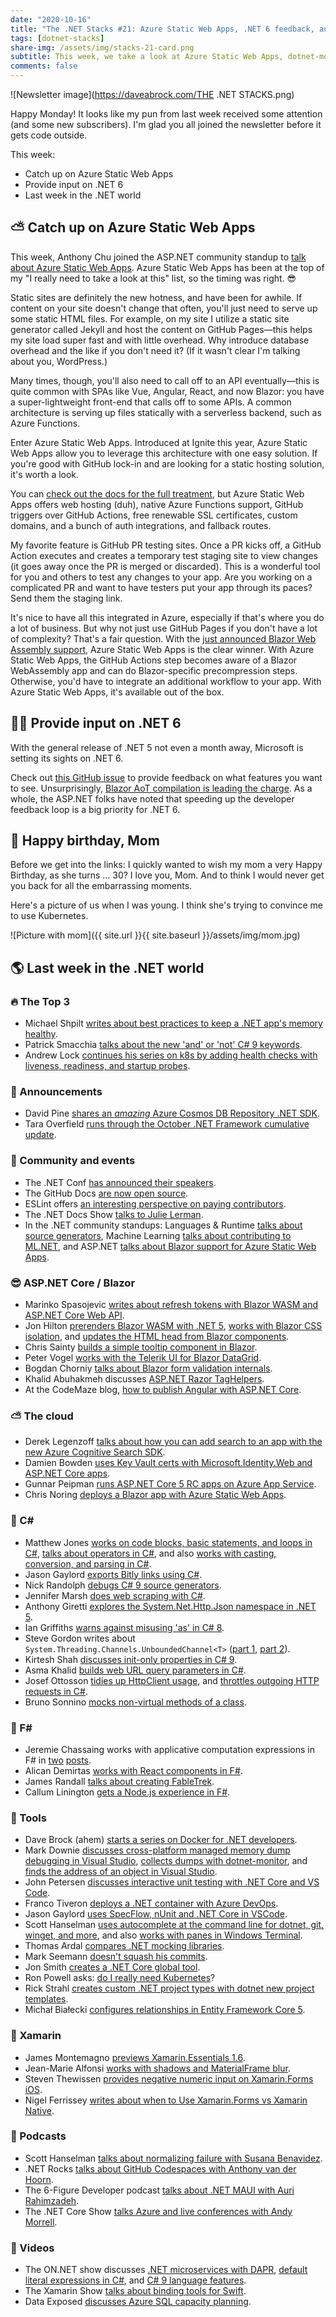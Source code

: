 ```yaml
---
date: "2020-10-16"
title: "The .NET Stacks #21: Azure Static Web Apps, .NET 6 feedback, and more!"
tags: [dotnet-stacks]
share-img: /assets/img/stacks-21-card.png
subtitle: This week, we take a look at Azure Static Web Apps, dotnet-monitor, and more.
comments: false
---
```


![Newsletter image](https://daveabrock.com/THE .NET STACKS.png)

Happy Monday! It looks like my pun from last week received some attention (and some new subscribers). I'm glad you all joined the newsletter before it gets code outside.

This week:

* Catch up on Azure Static Web Apps
* Provide input on .NET 6
* Last week in the .NET world

## ⛅ Catch up on Azure Static Web Apps

This week, Anthony Chu joined the ASP.NET community standup to [talk about Azure Static Web Apps](https://www.youtube.com/watch?v=8xsp6Z_HjIg). Azure Static Web Apps has been at the top of my "I really need to take a look at this" list, so the timing was right. 😎

Static sites are definitely the new hotness, and have been for awhile. If content on your site doesn't change that often, you'll just need to serve up some static HTML files. For example, on my site I utilize a static site generator called Jekyll and host the content on GitHub Pages—this helps my site load super fast and with little overhead. Why introduce database overhead and the like if you don't need it? (If it wasn't clear I'm talking about you, WordPress.)

Many times, though, you'll also need to call off to an API eventually—this is quite common with SPAs like Vue, Angular, React, and now Blazor: you have a super-lightweight front-end that calls off to some APIs. A common architecture is serving up files statically with a serverless backend, such as Azure Functions.

Enter Azure Static Web Apps. Introduced at Ignite this year, Azure Static Web Apps allow you to leverage this architecture with one easy solution. If you're good with GitHub lock-in and are looking for a static hosting solution, it's worth a look.

You can [check out the docs for the full treatment](https://docs.microsoft.com/azure/static-web-apps/overview), but Azure Static Web Apps offers web hosting (duh), native Azure Functions support, GitHub triggers over GitHub Actions, free renewable SSL certificates, custom domains, and a bunch of auth integrations, and fallback routes.

My favorite feature is GitHub PR testing sites. Once a PR kicks off, a GitHub Action executes and creates a temporary test staging site to view changes (it goes away once the PR is merged or discarded). This is a wonderful tool for you and others to test any changes to your app. Are you working on a complicated PR and want to have testers put your app through its paces? Send them the staging link.

It's nice to have all this integrated in Azure, especially if that's where you do a lot of business. But why not just use GitHub Pages if you don't have a lot of complexity? That's a fair question. With the [just announced Blazor Web Assembly support](https://devblogs.microsoft.com/aspnet/azure-static-web-apps-with-blazor/), Azure Static Web Apps is the clear winner. With Azure Static Web Apps, the GitHub Actions step becomes aware of a Blazor WebAssembly app and can do Blazor-specific precompression steps. Otherwise, you'd have to integrate an additional workflow to your app. With Azure Static Web Apps, it's available out of the box.

## 👨‍💻 Provide input on .NET 6

With the general release of .NET 5 not even a month away, Microsoft is setting its sights on .NET 6.

Check out [this GitHub issue](https://github.com/dotnet/aspnetcore/issues/26625) to provide feedback on what features you want to see. Unsurprisingly, [Blazor AoT compilation is leading the charge](https://github.com/dotnet/aspnetcore/issues/5466). As a whole, the ASP.NET folks have noted that speeding up the developer feedback loop is a big priority for .NET 6.

## 🎂 Happy birthday, Mom

Before we get into the links: I quickly wanted to wish my mom a very Happy Birthday, as she turns ... 30? I love you, Mom. And to think I would never get you back for all the embarrassing moments.

Here's a picture of us when I was young. I think she's trying to convince me to use Kubernetes.

![Picture with mom]({{ site.url }}{{ site.baseurl }}/assets/img/mom.jpg)

## 🌎 Last week in the .NET world

### 🔥 The Top 3

* Michael Shpilt [writes about best practices to keep a .NET app's memory healthy](https://michaelscodingspot.com/application-memory-health/).
* Patrick Smacchia [talks about the new 'and' or 'not' C# 9 keywords](https://blog.ndepend.com/csharp9-new-keywords-for-pattern-matching-and-or-not/).
* Andrew Lock [continues his series on k8s by adding health checks with liveness, readiness, and startup probes](https://andrewlock.net/deploying-asp-net-core-applications-to-kubernetes-part-6-adding-health-checks-with-liveness-readiness-and-startup-probes/).

### 📢 Announcements

* David Pine [shares an *amazing* Azure Cosmos DB Repository .NET SDK](https://devblogs.microsoft.com/cosmosdb/azure-cosmos-db-repository-net-sdk-v-1-0-4).
* Tara Overfield [runs through the October .NET Framework cumulative update](https://devblogs.microsoft.com/dotnet/net-framework-october-1-2020-cumulative-update-preview-update-for-windows-10-version-2004-and-windows-server-version-2004).

### 📅 Community and events

* The .NET Conf [has announced their speakers](https://www.dotnetconf.net/).
* The GitHub Docs [are now open source](https://github.blog/2020-10-07-github-docs-are-now-open-source/).
* ESLint offers [an interesting perspective on paying contributors](https://eslint.org/blog/2020/10/year-paying-contributors-review).
* The .NET Docs Show [talks to Julie Lerman](https://www.youtube.com/watch?v=4wCPzfd2wIY).
* In the .NET community standups: Languages & Runtime [talks about source generators](https://www.youtube.com/watch?v=A4479Etdx4I), Machine Learning [talks about contributing to ML.NET](https://www.youtube.com/watch?v=IpW0tan7Ts4), and ASP.NET [talks about Blazor support for Azure Static Web Apps](https://www.youtube.com/watch?v=8xsp6Z_HjIg&t=1s).

### 😎 ASP.NET Core / Blazor

* Marinko Spasojevic [writes about refresh tokens with Blazor WASM and ASP.NET Core Web API](https://code-maze.com/refresh-token-with-blazor-webassembly-and-asp-net-core-web-api/).
* Jon Hilton [prerenders Blazor WASM with .NET 5](https://jonhilton.net/blazor-wasm-prerendering/), [works with Blazor CSS isolation](https://jonhilton.net/blazor-css-isolation/), and [updates the HTML head from Blazor components](https://jonhilton.net/blazor-update-html-head/).
* Chris Sainty [builds a simple tooltip component in Blazor](https://chrissainty.com/building-a-simple-tooltip-component-for-blazor-in-under-10-lines-of-code/).
* Peter Vogel [works with the Telerik UI for Blazor DataGrid](https://www.telerik.com/blogs/retrieving-data-as-you-need-it-telerik-ui-for-blazor-datagrid).
* Bogdan Chorniy [talks about Blazor form validation internals](https://medium.com/swlh/blazor-form-validation-mechanics-overview-f5ed02abd9d1).
* Khalid Abuhakmeh discusses [ASP.NET Razor TagHelpers](https://khalidabuhakmeh.com/enrich-html-aspnet-razor-taghelpers).
* At the CodeMaze blog, [how to publish Angular with ASP.NET Core](https://code-maze.com/how-to-publish-angular-with-aspnet/).

### ⛅ The cloud

* Derek Legenzoff [talks about how you can add search to an app with the new Azure Cognitive Search SDK](https://devblogs.microsoft.com/azure-sdk/search-app-with-cognitive-search).
* Damien Bowden [uses Key Vault certs with Microsoft.Identity.Web and ASP.NET Core apps](https://damienbod.com/2020/10/09/using-key-vault-certificates-with-microsoft-identity-web-and-asp-net-core-applications/).
* Gunnar Peipman [runs ASP.NET Core 5 RC apps on Azure App Service](https://gunnarpeipman.com/aspnet-core-5-rc-azure-app-service/).
* Chris Noring [deploys a Blazor app with Azure Static Web Apps](https://techcommunity.microsoft.com/t5/apps-on-azure/deploy-your-net-blazor-app-in-minutes-with-azure-static-web-apps/ba-p/1739102).

### 📔 C#

* Matthew Jones [works on code blocks, basic statements, and loops in C#](https://exceptionnotfound.net/csharp-in-simple-terms-5-basic-statements-and-loops), [talks about operators in C#](https://exceptionnotfound.net/csharp-in-simple-terms-4-operators/), and also [works with casting, conversion, and parsing in C#](https://exceptionnotfound.net/csharp-in-simple-terms-3-casting-conversion-parsing-is-as-and-typeof/).
* Jason Gaylord [exports Bitly links using C#](https://www.jasongaylord.com/blog/2020/10/09/export-bitly-links-to-json-using-dotnet).
* Nick Randolph [debugs C# 9 source generators](https://nicksnettravels.builttoroam.com/debug-code-gen).
* Jennifer Marsh [does web scraping with C#](https://www.scrapingbee.com/blog/web-scraping-csharp/).
* Anthony Giretti [explores the System.Net.Http.Json namespace in .NET 5](https://anthonygiretti.com/2020/10/03/net-5-exploring-system-net-http-json-namespace/).
* Ian Griffiths [warns against misusing 'as' in C# 8](https://endjin.com/blog/2020/10/dotnet-csharp-8-nullable-references-prepare-do-not-misuse-as-keyword.html).
* Steve Gordon writes about `System.Threading.Channels.UnboundedChannel<T>` ([part 1](https://www.stevejgordon.co.uk/dotnet-internals-system-threading-channels-unboundedchannel-part-1), [part 2](https://www.stevejgordon.co.uk/dotnet-internals-system-threading-channels-unboundedchannel-part-2)).
* Kirtesh Shah [discusses init-only properties in C# 9](https://www.c-sharpcorner.com/article/c-9-0-introductions-to-init-only-properties/).
* Asma Khalid [builds web URL query parameters in C#](https://www.asmak9.com/2020/10/cnet-how-to-build-web-url-query.html).
* Josef Ottosson [tidies up HttpClient usage](https://josef.codes/tidy-up-your-httpclient-usage/), and [throttles outgoing HTTP requests in C#](https://josef.codes/c-sharp-throttle-http-requests-concurrent/).
* Bruno Sonnino [mocks non-virtual methods of a class](https://blogs.msmvps.com/bsonnino/2020/10/04/mocking-non-virtual-methods-of-a-class/).

### 📗 F#

* Jeremie Chassaing works with applicative computation expressions in F# in [two](https://thinkbeforecoding.com/post/2020/10/07/applicative-computation-expressions) [posts](https://thinkbeforecoding-uk.azurewebsites.net/post/2020/10/08/applicative-computation-expressions-2).
* Alican Demirtas [works with React components in F#](https://www.compositional-it.com/news-blog/working-with-react-components-in-fsharp/).
* James Randall [talks about creating FableTrek](https://www.azurefromthetrenches.com/creating-fabletrek-part-1/).
* Callum Linington [gets a Node.js experience in F#](https://www.linkedin.com/pulse/f-get-nodejs-experience-callum-linington/).

### 🔧 Tools

* Dave Brock (ahem) [starts a series on Docker for .NET developers](https://daveabrock.com/2020/10/10/docker-aspnet-core-intro).
* Mark Downie [discusses cross-platform managed memory dump debugging in Visual Studio](https://devblogs.microsoft.com/visualstudio/linux-managed-memory-dump-debugging/), [collects dumps with dotnet-monitor](https://www.poppastring.com/blog/collecting-dumps-anywhere-with-dotnetmonitor), and [finds the address of an object in Visual Studio](https://www.poppastring.com/blog/find-the-address-of-an-object-in-visual-studio).
* John Petersen [discusses interactive unit testing with .NET Core and VS Code](https://codemag.com/Article/2009101/Interactive-Unit-Testing-with-.NET-Core-and-VS-Code).
* Franco Tiveron [deploys a .NET container with Azure DevOps](https://developer.okta.com/blog/2020/10/07/dotnet-container-azure-devops).
* Jason Gaylord [uses SpecFlow, nUnit and .NET Core in VSCode](https://www.jasongaylord.com/blog/2020/10/07/setup-specflow-nunit-vscode).
* Scott Hanselman [uses autocomplete at the command line for dotnet, git, winget, and more](https://www.hanselman.com/blog/HowToUseAutocompleteAtTheCommandLineForDotnetGitWingetAndMore.aspx), and also [works with panes in Windows Terminal](https://www.hanselman.com/blog/HowToUseOpenResizeAndSplitPanesInTheWindowsTerminal.aspx).
* Thomas Ardal [compares .NET mocking libraries](https://blog.elmah.io/moq-vs-nsubstitute-vs-fakeiteasy-which-one-to-choose/).
* Mark Seemann [doesn't squash his commits](https://blog.ploeh.dk/2020/10/05/fortunately-i-dont-squash-my-commits/).
* Jon Smith [creates a .NET Core global tool](https://solrevdev.com/2020/10/05/creating-a.net-core-global-tool.html).
* Ron Powell asks: [do I really need Kubernetes](https://thenewstack.io/do-i-really-need-kubernetes/)?
* Rick Strahl [creates custom .NET project types with dotnet new project templates](https://weblog.west-wind.com/posts/2020/Oct/05/Creating-a-dotnet-new-Project-Template).
* Michał Białecki [configures relationships in Entity Framework Core 5](https://www.michalbialecki.com/2020/10/02/how-to-configure-relationships-in-entity-framework-core-5/).

### 📱 Xamarin

* James Montemagno [previews Xamarin.Essentials 1.6](https://devblogs.microsoft.com/xamarin/xamarin-essentials-1-6-preview).
* Jean-Marie Alfonsi [works with shadows and MaterialFrame blur](https://www.sharpnado.com/shadows-and-materialframe-performance-updates/).
* Steven Thewissen [provides negative numeric input on Xamarin.Forms iOS](https://www.thewissen.io/how-to-provide-negative-numeric-input-on-xamarin-forms-ios/).
* Nigel Ferrissey [writes about when to Use Xamarin.Forms vs Xamarin Native](https://www.telerik.com/blogs/when-to-use-xamarin-forms-vs-xamarin-native).

### 🎤 Podcasts

* Scott Hanselman [talks about normalizing failure with Susana Benavidez](https://hanselminutes.simplecast.com/episodes/normalizing-failure-with-susana-benavidez-SzXBgV6Y).
* .NET Rocks [talks about GitHub Codespaces with Anthony van der Hoorn](https://www.dotnetrocks.com/default.aspx?ShowNum=1708).
* The 6-Figure Developer podcast [talks about .NET MAUI with Auri Rahimzadeh](https://6figuredev.com/podcast/episode-164-net-maui-with-auri-rahimzadeh/).
* The .NET Core Show [talks Azure and live conferences with Andy Morrell](https://dotnetcore.show/episode-61-azure-and-live-conferences-with-andy-morrell/).

### 🎥 Videos

* The ON.NET show discusses [.NET microservices with DAPR](https://www.youtube.com/watch?v=TeHVd3UlfY8), [default literal expressions in C#](https://www.youtube.com/watch?v=xgxudnuWkPw), and [C# 9 language features](https://www.youtube.com/watch?v=qiuzCWwYe0Y).
* The Xamarin Show [talks about binding tools for Swift](https://channel9.msdn.com/Shows/XamarinShow/Binding-Tools-for-Swift--The-Xamarin-Show).
* Data Exposed [discusses Azure SQL capacity planning](https://channel9.msdn.com/Shows/Data-Exposed/Azure-SQL-Capacity-Planning-Scenarios).
